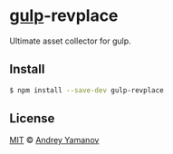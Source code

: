 # [gulp](http://gulpjs.com)-revplace

Ultimate asset collector for gulp.

## Install

```bash
$ npm install --save-dev gulp-revplace
```

## License

[MIT](http://opensource.org/licenses/MIT) © [Andrey Yamanov](http://tenphi.me)
